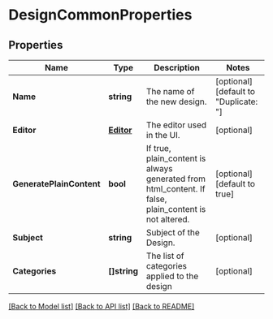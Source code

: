 # DesignCommonProperties

## Properties

Name | Type | Description | Notes
------------ | ------------- | ------------- | -------------
**Name** | **string** | The name of the new design. |[optional] [default to "Duplicate: <original design name>"]
**Editor** | [**Editor**](Editor.md) | The editor used in the UI. |[optional] 
**GeneratePlainContent** | **bool** | If true, plain_content is always generated from html_content. If false, plain_content is not altered. |[optional] [default to true]
**Subject** | **string** | Subject of the Design. |[optional] 
**Categories** | **[]string** | The list of categories applied to the design |[optional] 

[[Back to Model list]](../README.md#documentation-for-models) [[Back to API list]](../README.md#documentation-for-api-endpoints) [[Back to README]](../README.md)


